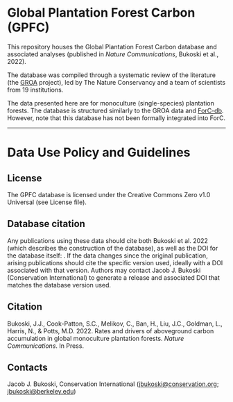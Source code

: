 # Global Plantation Forest Carbon (GPFC)

This repository houses the Global Plantation Forest Carbon database and associated analyses (published in _Nature Communications_, Bukoski et al., 2022).

The database was compiled through a systematic review of the literature (the [GROA](https://github.com/forc-db/GROA) project), led by The Nature Conservancy and a team of scientists from 19 institutions. 

The data presented here are for monoculture (single-species) plantation forests. The database is structured similarly to the GROA data and [ForC-db](https://github.com/forc-db). However, note that this database has not been formally integrated into ForC.

---

# Data Use Policy and Guidelines

## License

The GPFC database is licensed under the Creative Commons Zero v1.0 Universal (see License file).

## Database citation

Any publications using these data should cite both Bukoski et al. 2022 (which describes the construction of the database), as well as the DOI for the database itself: . If the data changes since the original publication, arising publications should cite the specific version used, ideally with a DOI associated with that version. Authors may contact Jacob J. Bukoski (Conservation International) to generate a release and associated DOI that matches the database version used.

## Citation

Bukoski, J.J., Cook-Patton, S.C., Melikov, C., Ban, H., Liu, J.C., Goldman, L., Harris, N., & Potts, M.D. 2022. Rates and drivers of aboveground carbon accumulation in global monoculture plantation forests. _Nature Communications_. In Press.

## Contacts

Jacob J. Bukoski, Conservation International (jbukoski@conservation.org; jbukoski@berkeley.edu)
